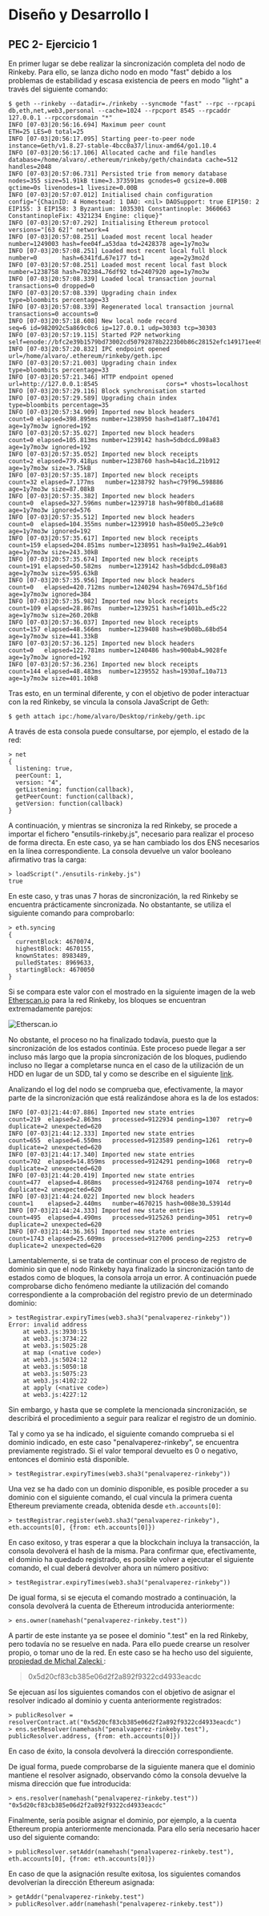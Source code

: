 ﻿# Diseño y Desarrollo I

## PEC 2- Ejercicio 1

En primer lugar se debe realizar la sincronización completa del nodo de Rinkeby. Para ello, se lanza dicho nodo en modo "fast" debido a los problemas de estabilidad y escasa existencia de peers en modo "light" a través del siguiente comando:

    $ geth --rinkeby --datadir=./rinkeby --syncmode "fast" --rpc --rpcapi db,eth,net,web3,personal --cache=1024 --rpcport 8545 --rpcaddr 127.0.0.1 --rpccorsdomain "*"
    INFO [07-03|20:56:16.694] Maximum peer count                       ETH=25 LES=0 total=25
    INFO [07-03|20:56:17.095] Starting peer-to-peer node               instance=Geth/v1.8.27-stable-4bcc0a37/linux-amd64/go1.10.4
    INFO [07-03|20:56:17.106] Allocated cache and file handles         database=/home/alvaro/.ethereum/rinkeby/geth/chaindata cache=512 handles=2048
    INFO [07-03|20:57:06.731] Persisted trie from memory database      nodes=355 size=51.91kB time=3.373591ms gcnodes=0 gcsize=0.00B gctime=0s livenodes=1 livesize=0.00B
    INFO [07-03|20:57:07.012] Initialised chain configuration          config="{ChainID: 4 Homestead: 1 DAO: <nil> DAOSupport: true EIP150: 2 EIP155: 3 EIP158: 3 Byzantium: 1035301 Constantinople: 3660663  ConstantinopleFix: 4321234 Engine: clique}"
    INFO [07-03|20:57:07.292] Initialising Ethereum protocol           versions="[63 62]" network=4
    INFO [07-03|20:57:08.251] Loaded most recent local header          number=1249003 hash=fee04f…a53daa td=2428378 age=1y7mo3w
    INFO [07-03|20:57:08.251] Loaded most recent local full block      number=0       hash=6341fd…67e177 td=1       age=2y3mo2d
    INFO [07-03|20:57:08.251] Loaded most recent local fast block      number=1238758 hash=702384…76df92 td=2407920 age=1y7mo3w
    INFO [07-03|20:57:08.339] Loaded local transaction journal         transactions=0 dropped=0
    INFO [07-03|20:57:08.339] Upgrading chain index                    type=bloombits percentage=33
    INFO [07-03|20:57:08.339] Regenerated local transaction journal    transactions=0 accounts=0
    INFO [07-03|20:57:18.608] New local node record                    seq=6 id=982092c5a869c0c6 ip=127.0.0.1 udp=30303 tcp=30303
    INFO [07-03|20:57:19.115] Started P2P networking                   self=enode://bfc2e39b1579bd73002cd50792878b2223b0b86c28152efc149171ee4926388b5001c88da2bbc2094f80e1ffbc39733a6ffb90b8bf43c19d5105d7b89b05fbaf@127.0.0.1:30303
    INFO [07-03|20:57:20.832] IPC endpoint opened                      url=/home/alvaro/.ethereum/rinkeby/geth.ipc
    INFO [07-03|20:57:21.003] Upgrading chain index                    type=bloombits percentage=33
    INFO [07-03|20:57:21.346] HTTP endpoint opened                     url=http://127.0.0.1:8545                   cors=* vhosts=localhost
    INFO [07-03|20:57:29.116] Block synchronisation started 
    INFO [07-03|20:57:29.589] Upgrading chain index                    type=bloombits percentage=35
    INFO [07-03|20:57:34.909] Imported new block headers               count=0 elapsed=398.895ms number=1238950 hash=d1a8f7…1047d1 age=1y7mo3w ignored=192
    INFO [07-03|20:57:35.027] Imported new block headers               count=0 elapsed=105.813ms number=1239142 hash=5dbdcd…098a83 age=1y7mo3w ignored=192
    INFO [07-03|20:57:35.052] Imported new block receipts              count=2 elapsed=779.418µs number=1238760 hash=b4ac1d…21b912 age=1y7mo3w size=3.75kB
    INFO [07-03|20:57:35.187] Imported new block receipts              count=32 elapsed=7.177ms   number=1238792 hash=c79f96…598886 age=1y7mo3w size=87.08kB
    INFO [07-03|20:57:35.382] Imported new block headers               count=0  elapsed=327.596ms number=1239718 hash=90f8b0…d1a688 age=1y7mo3w ignored=576
    INFO [07-03|20:57:35.512] Imported new block headers               count=0  elapsed=104.355ms number=1239910 hash=850e05…23e9c0 age=1y7mo3w ignored=192
    INFO [07-03|20:57:35.617] Imported new block receipts              count=159 elapsed=204.851ms number=1238951 hash=9a19e2…46ab91 age=1y7mo3w size=243.30kB
    INFO [07-03|20:57:35.674] Imported new block receipts              count=191 elapsed=50.582ms  number=1239142 hash=5dbdcd…098a83 age=1y7mo3w size=595.63kB
    INFO [07-03|20:57:35.956] Imported new block headers               count=0   elapsed=420.712ms number=1240294 hash=76947d…5bf16d age=1y7mo3w ignored=384
    INFO [07-03|20:57:35.982] Imported new block receipts              count=109 elapsed=28.867ms  number=1239251 hash=f1401b…ed5c22 age=1y7mo3w size=260.20kB
    INFO [07-03|20:57:36.037] Imported new block receipts              count=157 elapsed=48.566ms  number=1239408 hash=e9b08b…68bd54 age=1y7mo3w size=441.33kB
    INFO [07-03|20:57:36.125] Imported new block headers               count=0   elapsed=122.781ms number=1240486 hash=900ab4…9028fe age=1y7mo3w ignored=192
    INFO [07-03|20:57:36.236] Imported new block receipts              count=144 elapsed=48.483ms  number=1239552 hash=1930af…10a713 age=1y7mo3w size=401.10kB

Tras esto, en un terminal diferente, y con el objetivo de poder interactuar con la red Rinkeby, se vincula la consola JavaScript de Geth:

    $ geth attach ipc:/home/alvaro/Desktop/rinkeby/geth.ipc

A través de esta consola puede consultarse, por ejemplo, el estado de la red:

    > net
    {
      listening: true,
      peerCount: 1,
      version: "4",
      getListening: function(callback),
      getPeerCount: function(callback),
      getVersion: function(callback)
    }

A continuación, y mientras se sincroniza la red Rinkeby, se procede a importar el fichero "ensutils-rinkeby.js", necesario para realizar el proceso de forma directa. En este caso, ya se han cambiado los dos ENS necesarios en la línea correspondiente. La consola devuelve un valor booleano afirmativo tras la carga:

    > loadScript("./ensutils-rinkeby.js")
    true

En este caso, y tras unas 7 horas de sincronización, la red Rinkeby se encuentra prácticamente sincronizada. No obstantante, se utiliza el siguiente comando para comprobarlo:

    > eth.syncing
    {
      currentBlock: 4670074,
      highestBlock: 4670155,
      knownStates: 8983489,
      pulledStates: 8969633,
      startingBlock: 4670050
    }

Si se compara este valor con el mostrado en la siguiente imagen de la web [Etherscan.io](https://rinkeby.etherscan.io/) para la red Rinkeby, los bloques se encuentran extremadamente parejos:

![Etherscan.io](https://github.com/penalvaperez/DDI-PEC2/blob/master/DDI-PEC2-Ejercicio1/Image1.png)

No obstante, el proceso no ha finalizado todavía, puesto que la sincronización de los estados continúa. Este proceso puede llegar a ser incluso más largo que la propia sincronización de los bloques, pudiendo incluso no llegar a completarse nunca en el caso de la utilización de un HDD en lugar de un SDD, tal y como se describe en el siguiente [link](https://github.com/ethereum/go-ethereum/issues/16282).

Analizando el log del nodo se comprueba que, efectivamente, la mayor parte de la sincronización que está realizándose ahora es la de los estados: 

    INFO [07-03|21:44:07.886] Imported new state entries               count=219  elapsed=2.863ms   processed=9122934 pending=1307  retry=0 duplicate=2 unexpected=620
    INFO [07-03|21:44:12.333] Imported new state entries               count=655  elapsed=6.550ms   processed=9123589 pending=1261  retry=0 duplicate=2 unexpected=620
    INFO [07-03|21:44:17.340] Imported new state entries               count=702  elapsed=14.859ms  processed=9124291 pending=1068  retry=0 duplicate=2 unexpected=620
    INFO [07-03|21:44:20.419] Imported new state entries               count=477  elapsed=4.868ms   processed=9124768 pending=1074  retry=0 duplicate=2 unexpected=620
    INFO [07-03|21:44:24.022] Imported new block headers               count=1    elapsed=2.440ms   number=4670215 hash=008e30…53914d
    INFO [07-03|21:44:24.333] Imported new state entries               count=495  elapsed=4.490ms   processed=9125263 pending=3051  retry=0 duplicate=2 unexpected=620
    INFO [07-03|21:44:36.365] Imported new state entries               count=1743 elapsed=25.609ms  processed=9127006 pending=2253  retry=0 duplicate=2 unexpected=620

Lamentablemente, si se trata de continuar con el proceso de registro de dominio sin que el nodo Rinkeby haya finalizado la sincronización tanto de estados como de bloques, la consola arroja un error. A continuación puede comprobarse dicho fenómeno mediante la utilización del comando correspondiente a la comprobación del registro previo de un determinado dominio:

    > testRegistrar.expiryTimes(web3.sha3("penalvaperez-rinkeby"))
    Error: invalid address
        at web3.js:3930:15
        at web3.js:3734:22
        at web3.js:5025:28
        at map (<native code>)
        at web3.js:5024:12
        at web3.js:5050:18
        at web3.js:5075:23
        at web3.js:4102:22
        at apply (<native code>)
        at web3.js:4227:12

Sin embargo, y hasta que se complete la mencionada sincronización, se describirá el procedimiento a seguir para realizar el registro de un dominio.

Tal y como ya se ha indicado, el siguiente comando comprueba si el dominio indicado, en este caso "penalvaperez-rinkeby", se encuentra previamente registrado. Si el valor temporal devuelto es 0 o negativo, entonces el dominio está disponible.

    > testRegistrar.expiryTimes(web3.sha3("penalvaperez-rinkeby"))

Una vez se ha dado con un dominio disponible, es posible proceder a su dominio con el siguiente comando, el cual vincula la primera cuenta Ethereum previamente creada, obtenida desde `eth.accounts[0]`:

    > testRegistrar.register(web3.sha3("penalvaperez-rinkeby"), eth.accounts[0], {from: eth.accounts[0]})

En caso exitoso, y tras esperar a que la blockchain incluya la transacción, la consola devolverá el hash de la misma. Para confirmar que, efectivamente, el dominio ha quedado registrado, es posible volver a ejecutar el siguiente comando, el cual deberá devolver ahora un número positivo:

    > testRegistrar.expiryTimes(web3.sha3("penalvaperez-rinkeby"))

De igual forma, si se ejecuta el comando mostrado a continuación, la consola devolverá la cuenta de Ethereum introducida anteriormente:

    > ens.owner(namehash("penalvaperez-rinkeby.test"))

 A partir de este instante ya se posee el dominio ".test" en la red Rinkeby, pero todavía no se resuelve en nada. Para ello puede crearse un resolver propio, o tomar uno de la red. En este caso se ha hecho uso del siguiente, [propiedad de Michal Zalecki ](https://gist.github.com/MichalZalecki/db02810da8e582d0494adb2c5fd31f3c):

> 0x5d20cf83cb385e06d2f2a892f9322cd4933eacdc

Se ejecuan así los siguientes comandos con el objetivo de asignar el resolver indicado al dominio y cuenta anteriormente registrados: 

    > publicResolver = resolverContract.at("0x5d20cf83cb385e06d2f2a892f9322cd4933eacdc")
    > ens.setResolver(namehash("penalvaperez-rinkeby.test"), publicResolver.address, {from: eth.accounts[0]})

En caso de éxito, la consola devolverá la dirección correspondiente.

De igual forma, puede comprobarse de la siguiente manera que el dominio mantiene el resolver asignado, observando cómo la consola devuelve la misma dirección que fue introducida:

    > ens.resolver(namehash("penalvaperez-rinkeby.test"))
    "0x5d20cf83cb385e06d2f2a892f9322cd4933eacdc"

Finalmente, sería posible asignar el dominio, por ejemplo, a la cuenta Ethereum propia anteriormente mencionada. Para ello sería necesario hacer uso del siguiente comando:

    > publicResolver.setAddr(namehash("penalvaperez-rinkeby.test"), eth.accounts[0], {from: eth.accounts[0]})
    
En caso de que la asignación resulte exitosa, los siguientes comandos devolverían la dirección Ethereum asignada:

    > getAddr("penalvaperez-rinkeby.test")
    > publicResolver.addr(namehash("penalvaperez-rinkeby.test"))

